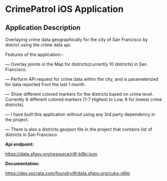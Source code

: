 # CrimePatrol iOS Application

## Application Description

Overlaying crime data geographically for the city of San Francisco by district using the crime data api. 

Features of the application:-

— Overlay points in the Map for districts(currently 10 districts) in San Francisco.

— Perform API request for crime data within the city, and is parameterized for data reported from the last 1 month.

— Show different colored markers for the districts based on crime level. Currently 8 different colored markers (1-7 Highest to Low, 8 for lowest crime districts).

— I have built this application without using any 3rd party dependency in the project.

— There is also a districts.geojson file in the project that contains list of districts in San Francisco.

**Api endpoint:**

https://data.sfgov.org/resource/ritf-b9ki.json

**Documentation:**

https://dev.socrata.com/foundry/#/data.sfgov.org/cuks-n6tp
